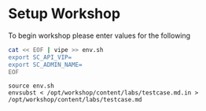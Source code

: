 # Setup Workshop

To begin workshop please enter values for the following

```sh 
cat << EOF | vipe >> env.sh
export SC_API_VIP=
export SC_ADMIN_NAME=
EOF
```

```execute
source env.sh
envsubst < /opt/workshop/content/labs/testcase.md.in > /opt/workshop/content/labs/testcase.md
```
